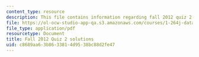 ```yaml
---
content_type: resource
description: This file contains information regarding fall 2012 quiz 2 solutions.
file: https://ol-ocw-studio-app-qa.s3.amazonaws.com/courses/1-264j-database-internet-and-systems-integration-technologies-fall-2013/c8689aa63b8633814d9538bc88d2fe47_MIT1_264JF13_F12_Q2_sol.pdf
file_type: application/pdf
resourcetype: Document
title: Fall 2012 Quiz 2 solutions
uid: c8689aa6-3b86-3381-4d95-38bc88d2fe47
---
```

